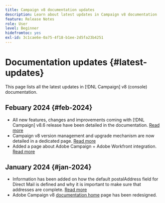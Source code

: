 ```yaml
---
title: Campaign v8 documentation updates
description: Learn about latest updates in Campaign v8 documentation
feature: Release Notes
role: User
level: Beginner
hidefromtoc: yes
exl-id: 3c1cae6e-0a75-4f18-b1ee-2d5fa23b4251
---
```

# Documentation updates {#latest-updates}

This page lists all the latest updates in [!DNL Campaign] v8 (console) documentation.

## Febuary 2024 {#feb-2024}

* All new features, changes and improvements coming with [!DNL Campaign] v8.6 release have been detailed in the documentation. [Read more](release-notes.md)
* Campaign v8 version management and upgrade mechanism are now detailed in a dedicated page. [Read more](upgrades.md)
* Added a page about Adobe Campaign + Adobe Workfront integration. [Read more](../connect/ac-workfront.md)



## January 2024 {#jan-2024}

* Information has been added on how the default postalAddress field for Direct Mail is defined and why it is important to make sure that addresses are complete. [Read more](../send/direct-mail.md)
* Adobe Campaign v8 [documentation home](../campaign-home.md) page has been redesigned.
